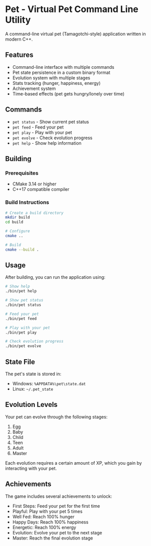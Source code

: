# Pet - Virtual Pet Command Line Utility

A command-line virtual pet (Tamagotchi-style) application written in modern C++.

## Features

- Command-line interface with multiple commands
- Pet state persistence in a custom binary format
- Evolution system with multiple stages
- Stats tracking (hunger, happiness, energy)
- Achievement system
- Time-based effects (pet gets hungry/lonely over time)

## Commands

- `pet status` - Show current pet status
- `pet feed` - Feed your pet
- `pet play` - Play with your pet
- `pet evolve` - Check evolution progress
- `pet help` - Show help information

## Building

### Prerequisites

- CMake 3.14 or higher
- C++17 compatible compiler

### Build Instructions

```bash
# Create a build directory
mkdir build
cd build

# Configure
cmake ..

# Build
cmake --build .
```

## Usage

After building, you can run the application using:

```bash
# Show help
./bin/pet help

# Show pet status
./bin/pet status

# Feed your pet
./bin/pet feed

# Play with your pet
./bin/pet play

# Check evolution progress
./bin/pet evolve
```

## State File

The pet's state is stored in:
- Windows: `%APPDATA%\pet\state.dat`
- Linux: `~/.pet_state`

## Evolution Levels

Your pet can evolve through the following stages:
1. Egg
2. Baby
3. Child
4. Teen
5. Adult
6. Master

Each evolution requires a certain amount of XP, which you gain by interacting with your pet.

## Achievements

The game includes several achievements to unlock:
- First Steps: Feed your pet for the first time
- Playful: Play with your pet 5 times
- Well Fed: Reach 100% hunger
- Happy Days: Reach 100% happiness
- Energetic: Reach 100% energy
- Evolution: Evolve your pet to the next stage
- Master: Reach the final evolution stage
